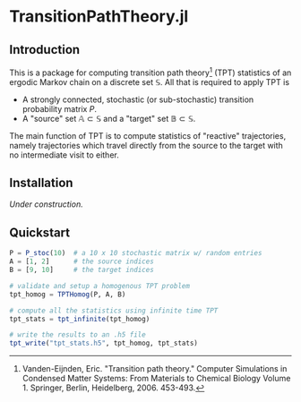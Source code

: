 # TransitionPathTheory.jl

## Introduction

This is a package for computing transition path theory[^fn1] (TPT) statistics of an ergodic Markov chain on a discrete set $\mathbb{S}$. All that is required to apply TPT is 

- A strongly connected, stochastic (or sub-stochastic) transition probability matrix $P$.
- A "source" set $\mathbb{A} \subset \mathbb{S}$ and a "target" set $\mathbb{B} \subset \mathbb{S}$.

The main function of TPT is to compute statistics of "reactive" trajectories, namely trajectories which travel directly from the source to the target with no intermediate visit to either.

## Installation

_Under construction._

## Quickstart

```julia
P = P_stoc(10)  # a 10 x 10 stochastic matrix w/ random entries
A = [1, 2]      # the source indices
B = [9, 10]     # the target indices

# validate and setup a homogenous TPT problem
tpt_homog = TPTHomog(P, A, B)

# compute all the statistics using infinite time TPT
tpt_stats = tpt_infinite(tpt_homog)

# write the results to an .h5 file
tpt_write("tpt_stats.h5", tpt_homog, tpt_stats)
```


[^fn1]: Vanden-Eijnden, Eric. "Transition path theory." Computer Simulations in Condensed Matter Systems: From Materials to Chemical Biology Volume 1. Springer, Berlin, Heidelberg, 2006. 453-493.
